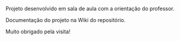 Projeto desenvolvido em sala de aula com a orientação do professor.

Documentação do projeto na Wiki do repositório.

Muito obrigado pela visita!
